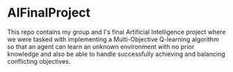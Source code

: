 # AIFinalProject


This repo contains my group and I's final Artificial Intelligence project where we were tasked with implementing a Multi-Objective Q-learning algorithm so that an agent can learn an unknown environment with no prior knowledge and also be able to handle successfully achieving and balancing conflicting objectives.
